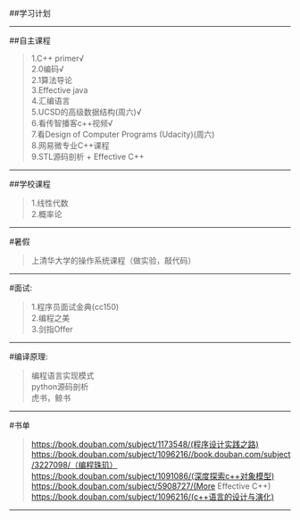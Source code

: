 ##学习计划

----

##自主课程

>1.C++ primer√<br>
>2.0编码√<br>
>2.1算法导论<br>
>3.Effective java<br>
>4.汇编语言<br>
>5.UCSD的高级数据结构(周六)√<br>
>6.看传智播客c++视频√<br>
>7.看Design of Computer Programs (Udacity)(周六)<br>
>8.网易微专业C++课程<br>
>9.STL源码剖析 + Effective C++<br>

-----

##学校课程
>1.线性代数<br>
>2.概率论<br>

-----

#暑假
>上清华大学的操作系统课程（做实验，敲代码）

----

#面试:
>1.程序员面试金典(cc150)<br>
>2.编程之美<br>
>3.剑指Offer<br>

----

#编译原理:
>编程语言实现模式<br>
>python源码剖析<br>
>虎书，鲸书<br>

----

#书单
>https://book.douban.com/subject/1173548/(程序设计实践之路)<br>
>https://book.douban.com/subject/1096216//book.douban.com/subject/3227098/（编程珠玑）<br>
>https://book.douban.com/subject/1091086/(深度探索c++对象模型)<br>
>https://book.douban.com/subject/5908727/(More Effective C++)<br>
>https://book.douban.com/subject/1096216/(c++语言的设计与演化)<br>

----
